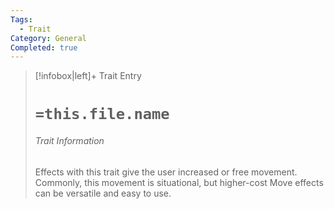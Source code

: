```yaml
---
Tags:
  - Trait
Category: General
Completed: true
---
```

> [!infobox|left]+ Trait Entry
> # `=this.file.name`
> ###### Trait Information
> Effects with this trait give the user increased or free movement. Commonly, this movement is situational, but higher-cost Move effects can be versatile and easy to use.